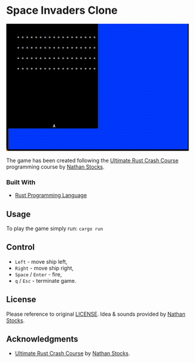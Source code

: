 <div id="top"></div>

# Space Invaders Clone

![Invaders](images/invaders.gif)

The game has been created following the [Ultimate Rust Crash Course](https://www.udemy.com/course/ultimate-rust-crash-course/) programming course by [Nathan Stocks](https://github.com/CleanCut).

### Built With

- [Rust Programming Language](https://www.rust-lang.org/)

<!-- USAGE EXAMPLES -->

## Usage

To play the game simply run:
`cargo run`

## Control

- `Left` - move ship left,
- `Right` - move ship right,
- `Space` / `Enter` - fire,
- `q` / `Esc` - terminate game.

<!-- LICENSE -->

## License

Please reference to original [LICENSE](https://github.com/CleanCut/invaders/#license). Idea & sounds provided by [Nathan Stocks](https://github.com/CleanCut).

<!-- ACKNOWLEDGMENTS -->

## Acknowledgments

- [Ultimate Rust Crash Course](https://www.udemy.com/course/ultimate-rust-crash-course/) by [Nathan Stocks](https://github.com/CleanCut).

